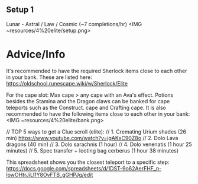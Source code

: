 ## Setup 1
Lunar - Astral / Law / Cosmic (~7 completions/hr)
<IMG ~resources/4%20elite/setup.png>

# Advice/Info
It's recommended to have the required Sherlock items close to each other in your bank. These are listed here: <https://oldschool.runescape.wiki/w/Sherlock/Elite>

For the cape slot: Max cape > any cape with an Ava's effect. 
Potions besides the Stamina and the Dragon claws can be banked for cape teleports such as the Construct. cape and Crafting cape.
It is also recommended to have the following items close to each other in your bank:
<IMG ~resources/4%20elite/bank.png>

// TOP 5 ways to get a Clue scroll (elite):
// 1. Cremating Urium shades (26 min) https://www.youtube.com/watch?v=jgAKxC90Z8o
// 2. Dolo Lava dragons (40 min)
// 3. Dolo ⁠sarachnis (1 hour)
// 4. Dolo ⁠venenatis (1 hour 25 minutes)
// 5. Spec transfer + looting bag ⁠cerberus (1 hour 38 minutes)

This spreadsheet shows you the closest teleport to a specific step:
<https://docs.google.com/spreadsheets/d/1DST-9o62AerFHF_n-lowOHtrJiLl1Y8OvFTB_gGHPJg/edit>
